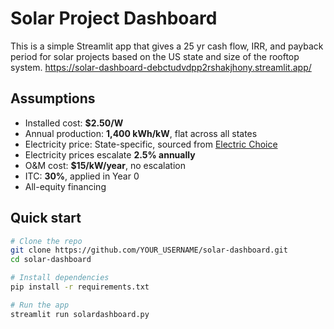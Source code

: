 # Solar Project Dashboard

This is a simple Streamlit app that gives a 25 yr cash flow, IRR, and payback period for solar projects based on the US state and size of the rooftop system.
https://solar-dashboard-debctudvdpp2rshakjhony.streamlit.app/

## Assumptions

- Installed cost: **$2.50/W**
- Annual production: **1,400 kWh/kW**, flat across all states
- Electricity price: State-specific, sourced from [Electric Choice](https://www.electricchoice.com/electricity-prices-by-state/)
- Electricity prices escalate **2.5% annually**
- O&M cost: **$15/kW/year**, no escalation
- ITC: **30%**, applied in Year 0
- All-equity financing

## Quick start

```bash
# Clone the repo
git clone https://github.com/YOUR_USERNAME/solar-dashboard.git
cd solar-dashboard

# Install dependencies
pip install -r requirements.txt

# Run the app
streamlit run solardashboard.py

